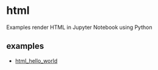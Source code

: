 # html
Examples render HTML in Jupyter Notebook using Python

## examples
+ [html_hello_world](html_hello_world.ipynb)
